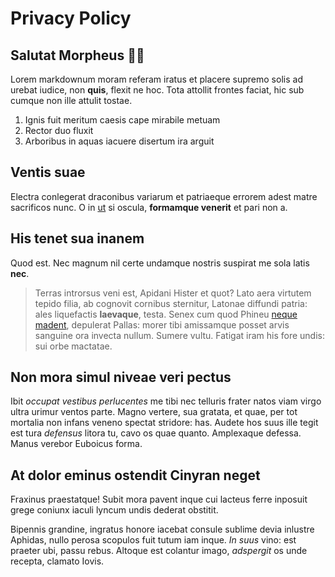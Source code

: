 # Privacy Policy

## Salutat Morpheus 💍🍜

Lorem markdownum moram referam iratus et placere supremo solis ad urebat iudice,
non **quis**, flexit ne hoc. Tota attollit frontes faciat, hic sub cumque non
ille attulit tostae.

1. Ignis fuit meritum caesis cape mirabile metuam
2. Rector duo fluxit
3. Arboribus in aquas iacuere disertum ira arguit

## Ventis suae

Electra conlegerat draconibus variarum et patriaeque errorem adest matre
sacrificos nunc. O in [ut](http://www.lipsum.com/) si oscula, **formamque
venerit** et pari non a.

## His tenet sua inanem

Quod est. Nec magnum nil certe undamque nostris suspirat me sola latis **nec**.

> Terras introrsus veni est, Apidani Hister et quot? Lato aera virtutem tepido
> filia, ab cognovit cornibus sternitur, Latonae diffundi patria: ales
> liquefactis **laevaque**, testa. Senex cum quod Phineu [neque
> madent](http://www.metafilter.com/), depulerat Pallas: morer tibi amissamque
> posset arvis sanguine ora invecta nullum. Sumere vultu. Fatigat iram his fore
> undis: sui orbe mactatae.

## Non mora simul niveae veri pectus

Ibit *occupat vestibus perlucentes* me tibi nec telluris frater natos viam virgo
ultra urimur ventos parte. Magno vertere, sua gratata, et quae, per tot mortalia
non infans veneno spectat stridore: has. Audete hos suus ille tegit est tura
*defensus* litora tu, cavo os quae quanto. Amplexaque defessa. Manus verebor
Euboicus forma.

## At dolor eminus ostendit Cinyran neget

Fraxinus praestatque! Subit mora pavent inque cui lacteus ferre inposuit grege
coniunx iaculi lyncum undis dederat obstitit.

Bipennis grandine, ingratus honore iacebat consule sublime devia inlustre
Aphidas, nullo perosa scopulos fuit tutum iam inque. *In suus* vino: est praeter
ubi, passu rebus. Altoque est colantur imago, *adspergit* os unde recepta,
clamato Iovis.
